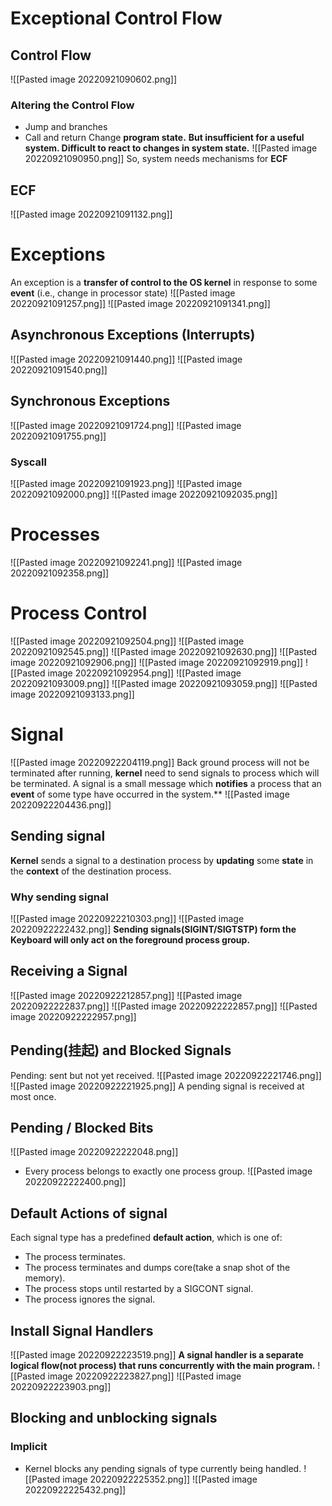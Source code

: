 # Exceptional Control Flow
## Control Flow
![[Pasted image 20220921090602.png]]
### Altering the Control Flow
* Jump and branches
* Call and return
Change **program state.**
**But insufficient for a useful system. Difficult to react to changes in system state.**
![[Pasted image 20220921090950.png]]
So, system needs mechanisms for **ECF**
## ECF
![[Pasted image 20220921091132.png]]
# Exceptions
An exception is a **transfer of control to the OS kernel** in response to some **event** (i.e., change in processor state)
![[Pasted image 20220921091257.png]]
![[Pasted image 20220921091341.png]]
## Asynchronous Exceptions (Interrupts)
![[Pasted image 20220921091440.png]]
![[Pasted image 20220921091540.png]]
## Synchronous Exceptions
![[Pasted image 20220921091724.png]]
![[Pasted image 20220921091755.png]]
### Syscall
![[Pasted image 20220921091923.png]]
![[Pasted image 20220921092000.png]]
![[Pasted image 20220921092035.png]]
# Processes
![[Pasted image 20220921092241.png]]
![[Pasted image 20220921092358.png]]
# Process Control
![[Pasted image 20220921092504.png]]
![[Pasted image 20220921092545.png]]
![[Pasted image 20220921092630.png]]
![[Pasted image 20220921092906.png]]
![[Pasted image 20220921092919.png]]
![[Pasted image 20220921092954.png]]
![[Pasted image 20220921093009.png]]
![[Pasted image 20220921093059.png]]
![[Pasted image 20220921093133.png]]
# Signal
![[Pasted image 20220922204119.png]]
Back ground process will not be terminated after running, **kernel** need to send signals to process which will be terminated.
A signal is a small message which **notifies** a process that an **event** of some type have occurred in the system.** 
![[Pasted image 20220922204436.png]]
## Sending signal
**Kernel** sends a signal to a destination process by **updating** some **state** in the **context** of the destination process.
### Why sending signal 
![[Pasted image 20220922210303.png]]
![[Pasted image 20220922222432.png]]
**Sending signals(SIGINT/SIGTSTP) form the Keyboard will only act on the foreground process group.**


## Receiving a Signal
![[Pasted image 20220922212857.png]]
![[Pasted image 20220922222837.png]]
![[Pasted image 20220922222857.png]]
![[Pasted image 20220922222957.png]]

## Pending(挂起) and Blocked Signals 
Pending: sent but not yet received.
![[Pasted image 20220922221746.png]]
![[Pasted image 20220922221925.png]]
A pending signal is received at most once.
## Pending / Blocked Bits
![[Pasted image 20220922222048.png]]
* Every process belongs to exactly one process group.
![[Pasted image 20220922222400.png]]
## Default Actions of signal
 Each signal type has a predefined **default action**, which is one of:
* The process terminates.
* The process terminates and dumps core(take a snap shot of the memory).
* The process stops until restarted by a SIGCONT signal.
* The process ignores the signal.
## Install Signal Handlers
![[Pasted image 20220922223519.png]]
**A signal handler is a separate logical flow(not process) that runs concurrently with the main program.**
![[Pasted image 20220922223827.png]]
![[Pasted image 20220922223903.png]]
## Blocking and unblocking signals
### Implicit
* Kernel blocks any pending signals of type currently being handled.
![[Pasted image 20220922225352.png]]
 ![[Pasted image 20220922225432.png]]